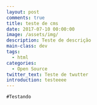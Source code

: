 ```yaml
---
layout: post
comments: true
title: teste de cms
date: 2017-07-10 00:00:00
image: /assets/img/
description: Teste de descrição
main-class: dev
tags:
  - html
categories:
  - Open Source
twitter_text: Teste de twutter
introduction: testeeee
---
```



```
#Testando
```

